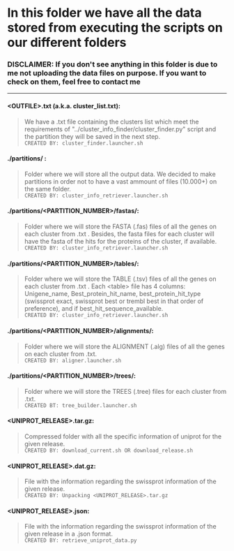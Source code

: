 
# In this folder we have all the data stored from executing the scripts on our different folders
### DISCLAIMER: If you don't see anything in this folder is due to me not uploading the data files on purpose. If you want to check on them, feel free to contact me
_____________________________________________________________________________________________________________________________
#### &#60;OUTFILE>.txt (a.k.a. cluster_list.txt):
>We have a .txt file containing the clusters list which meet the requirements of "../cluster_info_finder/cluster_finder.py" script and the partition they will be saved in the next step.<br />`CREATED BY: cluster_finder.launcher.sh`

#### ./partitions/ :
>Folder where we will store all the output data. We decided to make partitions in order not to have a vast ammount of files (10.000+) on the same folder.<br />`CREATED BY: cluster_info_retriever.launcher.sh`

#### ./partitions/<PARTITION_NUMBER>/fastas/:
>Folder where we will store the FASTA (.fas) files of all the genes on each cluster from <OUTFILE>.txt . Besides, the fasta files for each cluster will have the fasta of the hits for the proteins of the cluster, if available.<br />`CREATED BY: cluster_info_retriever.launcher.sh`

#### ./partitions/<PARTITION_NUMBER>/tables/:
>Folder where we will store the TABLE (.tsv) files of all the genes on each cluster from <OUTFILE>.txt . Each <table&#62; file has 4 columns: Unigene_name, Best_protein_hit_name, best_protein_hit_type (swissprot exact, swissprot best or trembl best in that order of preference), and if best_hit_sequence_available.<br />`CREATED BY: cluster_info_retriever.launcher.sh`

#### ./partitions/<PARTITION_NUMBER>/alignments/:
>Folder where we will store the ALIGNMENT (.alg) files of all the genes on each cluster from <OUTFILE>.txt.<br />`CREATED BY: aligner.launcher.sh`

#### ./partitions/<PARTITION_NUMBER>/trees/:
>Folder where we will store the TREES (.tree) files for each cluster from <OUTFILE>.txt.<br />`CREATED BT: tree_builder.launcher.sh`

#### &#60;UNIPROT_RELEASE>.tar.gz:
>Compressed folder with all the specific information of uniprot for the given release.<br />`CREATED BY: download_current.sh OR download_release.sh`

#### &#60;UNIPROT_RELEASE>.dat.gz:
>File with the information regarding the swissprot information of the given release.<br />`CREATED BY: Unpacking <UNIPROT_RELEASE>.tar.gz`

#### &#60;UNIPROT_RELEASE>.json:
>File with the information regarding the swissprot information of the given release in a .json format.<br />`CREATED BY: retrieve_uniprot_data.py`
